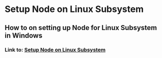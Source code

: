 # Setup Node on Linux Subsystem
## How to on setting up Node for Linux Subsystem in Windows 


### Link to: [Setup Node on Linux Subsystem](https://github.com/seshan-b/INFO___Setup_Node_on_Linux_Subsystem/blob/master/Setup_Node_on_Linux_Subsystem.md)